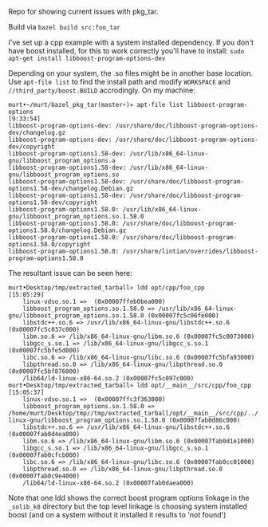 Repo for showing current issues with pkg_tar.

Build via `bazel build src:foo_tar`


I've set up a cpp example with a system installed dependency. If you don't have boost installed, for this to work correctly you'll have to install:
`sudo apt-get install libboost-program-options-dev`

Depending on your system, the .so files might be in another base location. Use `apt-file list` to find the install path and modify `WORKSPACE` and `//third_party/boost.BUILD` accrodingly. On my machine:

```
murt•~/murt/bazel_pkg_tar(master⚡)» apt-file list libboost-program-options                                                                          [9:33:54]
libboost-program-options-dev: /usr/share/doc/libboost-program-options-dev/changelog.gz
libboost-program-options-dev: /usr/share/doc/libboost-program-options-dev/copyright
libboost-program-options1.58-dev: /usr/lib/x86_64-linux-gnu/libboost_program_options.a
libboost-program-options1.58-dev: /usr/lib/x86_64-linux-gnu/libboost_program_options.so
libboost-program-options1.58-dev: /usr/share/doc/libboost-program-options1.58-dev/changelog.Debian.gz
libboost-program-options1.58-dev: /usr/share/doc/libboost-program-options1.58-dev/copyright
libboost-program-options1.58.0: /usr/lib/x86_64-linux-gnu/libboost_program_options.so.1.58.0
libboost-program-options1.58.0: /usr/share/doc/libboost-program-options1.58.0/changelog.Debian.gz
libboost-program-options1.58.0: /usr/share/doc/libboost-program-options1.58.0/copyright
libboost-program-options1.58.0: /usr/share/lintian/overrides/libboost-program-options1.58.0
```


The resultant issue can be seen here:
```
murt•Desktop/tmp/extracted_tarball» ldd opt/cpp/foo_cpp                                                                                                         [15:05:29]
	linux-vdso.so.1 =>  (0x00007ffeb0bea000)
	libboost_program_options.so.1.58.0 => /usr/lib/x86_64-linux-gnu/libboost_program_options.so.1.58.0 (0x00007fc5c06fe000)
	libstdc++.so.6 => /usr/lib/x86_64-linux-gnu/libstdc++.so.6 (0x00007fc5c037c000)
	libm.so.6 => /lib/x86_64-linux-gnu/libm.so.6 (0x00007fc5c0073000)
	libgcc_s.so.1 => /lib/x86_64-linux-gnu/libgcc_s.so.1 (0x00007fc5bfe5d000)
	libc.so.6 => /lib/x86_64-linux-gnu/libc.so.6 (0x00007fc5bfa93000)
	libpthread.so.0 => /lib/x86_64-linux-gnu/libpthread.so.0 (0x00007fc5bf876000)
	/lib64/ld-linux-x86-64.so.2 (0x00007fc5c097c000)
murt•Desktop/tmp/extracted_tarball» ldd opt/__main__/src/cpp/foo_cpp                                                                                            [15:05:37]
	linux-vdso.so.1 =>  (0x00007ffc3f363000)
	libboost_program_options.so.1.58.0 => /home/murt/Desktop/tmp//tmp/extracted_tarball/opt/__main__/src/cpp/../../_solib_k8/_U@local_Uboost_S_S_Cboost___Uexternal_Slocal_Uboost_Slib_Sx86_U64-linux-gnu/libboost_program_options.so.1.58.0 (0x00007fab0d86c000)
	libstdc++.so.6 => /usr/lib/x86_64-linux-gnu/libstdc++.so.6 (0x00007fab0d4ea000)
	libm.so.6 => /lib/x86_64-linux-gnu/libm.so.6 (0x00007fab0d1e1000)
	libgcc_s.so.1 => /lib/x86_64-linux-gnu/libgcc_s.so.1 (0x00007fab0cfcb000)
	libc.so.6 => /lib/x86_64-linux-gnu/libc.so.6 (0x00007fab0cc01000)
	libpthread.so.0 => /lib/x86_64-linux-gnu/libpthread.so.0 (0x00007fab0c9e4000)
	/lib64/ld-linux-x86-64.so.2 (0x00007fab0daea000)
```

Note that one ldd shows the correct boost program options linkage in the `_solib_k8` directory but the top level linkage is choosing system installed boost (and on a system without it installed it results to 'not found')